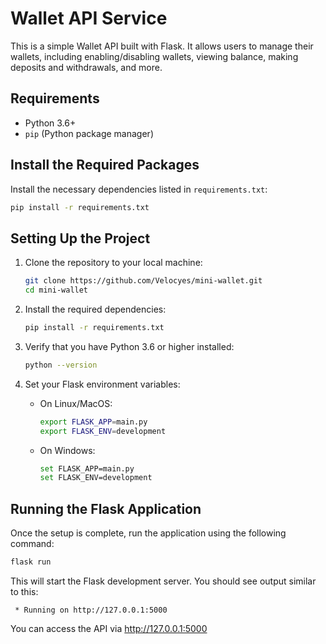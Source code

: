 
# Wallet API Service

This is a simple Wallet API built with Flask. It allows users to manage their wallets, including enabling/disabling wallets, viewing balance, making deposits and withdrawals, and more.

## Requirements

- Python 3.6+
- `pip` (Python package manager)

## Install the Required Packages

Install the necessary dependencies listed in `requirements.txt`:

```bash
pip install -r requirements.txt
```

## Setting Up the Project

1. Clone the repository to your local machine:
   ```bash
   git clone https://github.com/Velocyes/mini-wallet.git
   cd mini-wallet
   ```

2. Install the required dependencies:
   ```bash
   pip install -r requirements.txt
   ```

3. Verify that you have Python 3.6 or higher installed:
   ```bash
   python --version
   ```

4. Set your Flask environment variables:
   - On Linux/MacOS:
     ```bash
     export FLASK_APP=main.py
     export FLASK_ENV=development
     ```
   - On Windows:
     ```bash
     set FLASK_APP=main.py
     set FLASK_ENV=development
     ```

## Running the Flask Application

Once the setup is complete, run the application using the following command:

```bash
flask run
```

This will start the Flask development server. You should see output similar to this:

```
 * Running on http://127.0.0.1:5000
```

You can access the API via http://127.0.0.1:5000
